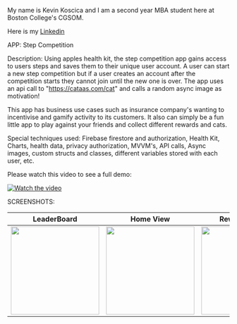 My name is Kevin Koscica and I am a second year MBA student here at Boston College's CGSOM.

Here is my [Linkedin](https://www.linkedin.com/in/kevin-koscica-03000825a/)

APP: Step Competition

Description: Using apples health kit, the step competition app gains access to users steps and saves them to their unique user account. A user can start a new step competition
but if a user creates an account after the competition starts they cannot join until the new one is over. The app uses an api call to "https://cataas.com/cat" and calls a random async
image as motivation! 

This app has business use cases such as insurance company's wanting to incentivise and gamify activity to its customers. It also can simply be a fun little app to play against your friends
and collect different rewards and cats.

Special techniques used: Firebase firestore and authorization, Health Kit, Charts, health data, privacy authorization, MVVM's, API calls, Async images, custom structs and classes, 
different variables stored with each user, etc.

Please watch this video to see a full demo:

[![Watch the video](https://img.youtube.com/vi/7plO0XTol6Q/maxresdefault.jpg)](https://youtube.com/shorts/7plO0XTol6Q?si=4jO2w8u05tkO9V1W)

SCREENSHOTS:

| LeaderBoard | Home View | Reward Screen | Motivation |
|-------------|-----------|----------------|------------|
| <img src="https://github.com/user-attachments/assets/9d44566e-2f39-4b49-bb88-0219331617cc" width="200"/> | <img src="https://github.com/user-attachments/assets/38a7992f-9e61-4e29-970d-56b0a8233ef2" width="200"/> | <img src="https://github.com/user-attachments/assets/77a3e16f-1d70-43e7-823d-00cd571ccfe9" width="200"/> | <img src="https://github.com/user-attachments/assets/73c1e3c5-4682-4382-8237-a1bd3077cba5" width="200"/> |






